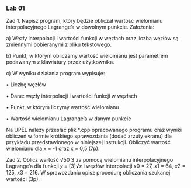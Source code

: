 <h3>Lab 01</h3>
Zad 1. Napisz program, który będzie obliczał wartość wielomianu interpolacyjnego Lagrange’a 
w dowolnym punkcie. Założenia:

a) Węzły interpolacji i wartości funkcji w węzłach oraz liczba węzłów są zmiennymi 
pobieranymi z pliku tekstowego.

b) Punkt, w którym obliczamy wartość wielomianu jest parametrem podawanym 
z klawiatury przez użytkownika.

c) W wyniku działania program wypisuje:

• Liczbę węzłów

• Dane: węzły interpolacji i wartości funkcji w węzłach

• Punkt, w którym liczymy wartość wielomianu

• Wartość wielomianu Lagrange’a w danym punkcie

Na UPEL należy przesłać plik *.cpp opracowanego programu oraz wyniki obliczeń 
w formie krótkiego sprawozdania (dodać zrzuty ekranu) dla przykładu przedstawionego
w niniejszej instrukcji. Obliczyć wartość wielomianu dla x = -1 oraz x = 0,5 (7p).

Zad 2. Oblicz wartość √50 3
za pomocą wielomianu interpolacyjnego Lagrange’a dla funkcji 
𝑦 = [3]√𝑥
i węzłów interpolacji 𝑥0 = 27, 𝑥1 = 64, 𝑥2 = 125, 𝑥3 = 216. W sprawozdaniu opisz 
procedurę obliczania szukanej wartości (3p).

